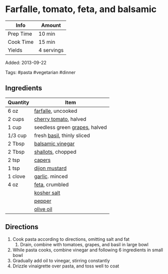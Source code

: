 # Farfalle, tomato, feta, and balsamic

| Info      | Amount     |
| --------- | ---------- |
| Prep Time | 10 min     |
| Cook Time | 15 min     |
| Yields    | 4 servings |

Added: 2013-09-22

Tags: #pasta #vegetarian #dinner

## Ingredients

| Quantity | Item                                                       |
| -------- | ---------------------------------------------------------- |
| 6 oz     | [farfalle](../_ingredients/farfalle.md), uncooked          |
| 2 cups   | [cherry tomato](../_ingredients/cherry-tomato.md), halved  |
| 1 cup    | seedless green [grapes](../_ingredients/grapes.md), halved |
| 1/3 cup  | fresh [basil](../_ingredients/basil.md), thinly sliced     |
| 2 Tbsp   | [balsamic vinegar](../_ingredients/balsamic-vinegar.md)    |
| 2 Tbsp   | [shallots](../_ingredients/shallot.md), chopped            |
| 2 tsp    | [capers](../_ingredients/capers.md)                        |
| 1 tsp    | [dijon mustard](../_ingredients/dijon-mustard.md)          |
| 1 clove  | [garlic](../_ingredients/garlic.md). minced                |
| 4 oz     | [feta](../_ingredients/feta.md), crumbled                  |
|          | [kosher salt](../_ingredients/kosher-salt.md)              |
|          | [pepper](../_ingredients/pepper.md)                        |
|          | [olive oil](../_ingredients/olive-oil.md)                  |

## Directions

1. Cook pasta according to directions, omitting salt and fat
    1. Drain, combine with tomatoes, grapes, and basil in large bowl
2. While pasta cooks, combine vinegar and following 6 ingredients in small bowl
3. Gradually add oil to vinegar, stirring constantly
4. Drizzle vinaigrette over pasta, and toss well to coat
